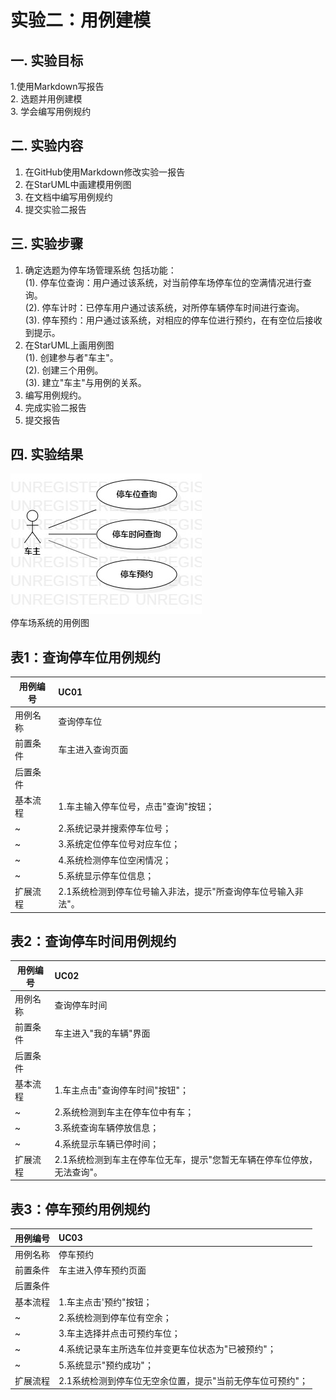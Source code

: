 # 实验二：用例建模

## 一. 实验目标
1.使用Markdown写报告  
2. 选题并用例建模  
3. 学会编写用例规约

## 二. 实验内容
1. 在GitHub使用Markdown修改实验一报告
2. 在StarUML中画建模用例图
3. 在文档中编写用例规约
4. 提交实验二报告

## 三. 实验步骤
1. 确定选题为停车场管理系统
包括功能：  
(1). 停车位查询：用户通过该系统，对当前停车场停车位的空满情况进行查询。  
(2). 停车计时：已停车用户通过该系统，对所停车辆停车时间进行查询。  
(3). 停车预约：用户通过该系统，对相应的停车位进行预约，在有空位后接收到提示。  
2. 在StarUML上画用例图  
(1). 创建参与者"车主"。  
(2). 创建三个用例。  
(3). 建立"车主"与用例的关系。  
3. 编写用例规约。  
4. 完成实验二报告
5. 提交报告

## 四. 实验结果

![用例图](./UseCaseDiagram1.jpg)  
停车场系统的用例图


## 表1：查询停车位用例规约

用例编号  | UC01 |   
-|:-|  
用例名称  | 查询停车位  |   
前置条件  |  车主进入查询页面  |    
后置条件  |      |    
基本流程  | 1.车主输入停车位号，点击"查询"按钮；  |    
~| 2.系统记录并搜索停车位号；   |
~| 3.系统定位停车位号对应车位；   |
~| 4.系统检测停车位空闲情况；   |
~| 5.系统显示停车位信息；   |     
扩展流程  | 2.1系统检测到停车位号输入非法，提示"所查询停车位号输入非法"。  |


## 表2：查询停车时间用例规约  

用例编号  | UC02 |   
-|:-|  
用例名称  | 查询停车时间  |   
前置条件  |  车主进入"我的车辆"界面  |    
后置条件  |      |    
基本流程  | 1.车主点击"查询停车时间"按钮"；  |   
~| 2.系统检测到车主在停车位中有车；  |    
~| 3.系统查询车辆停放信息；  |   
~| 4.系统显示车辆已停时间；   |   
扩展流程  | 2.1系统检测到车主在停车位无车，提示"您暂无车辆在停车位停放，无法查询"。  |


## 表3：停车预约用例规约  

用例编号  | UC03 |   
-|:-|  
用例名称  | 停车预约  |   
前置条件  |  车主进入停车预约页面  |   
后置条件  |      |    
基本流程  | 1.车主点击'预约"按钮；  |   
~| 2.系统检测到停车位有空余；  | 
~| 3.车主选择并点击可预约车位；  | 
~| 4.系统记录车主所选车位并变更车位状态为"已被预约"；   |
~| 5.系统显示"预约成功"；  |
扩展流程  | 2.1系统检测到停车位无空余位置，提示"当前无停车位可预约"；  |

